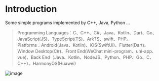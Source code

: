 # Introduction
Some simple programs implemented by C++, Java, Python ...

> Programming Languages：C、C++、C#、Java、Kotlin、Dart、Go、JavaScript(JS)、TypeScript(TS)、ArkTS、swift、PHP。  
> Platforms：Android(Java、Kotlin)、iOS(SwiftUI)、Flutter(Dart)、Window Desktop(C#)、Front End(WeChat mini-program、uni-app、vue)、Back End（Java、Kotlin、NodeJS、Python、PHP、Go、C、C++）、HarmonyOS(Huawei)  

![image](https://img-blog.csdnimg.cn/img_convert/38c89e2baadeed40e6c5353768ae6cf0.png)